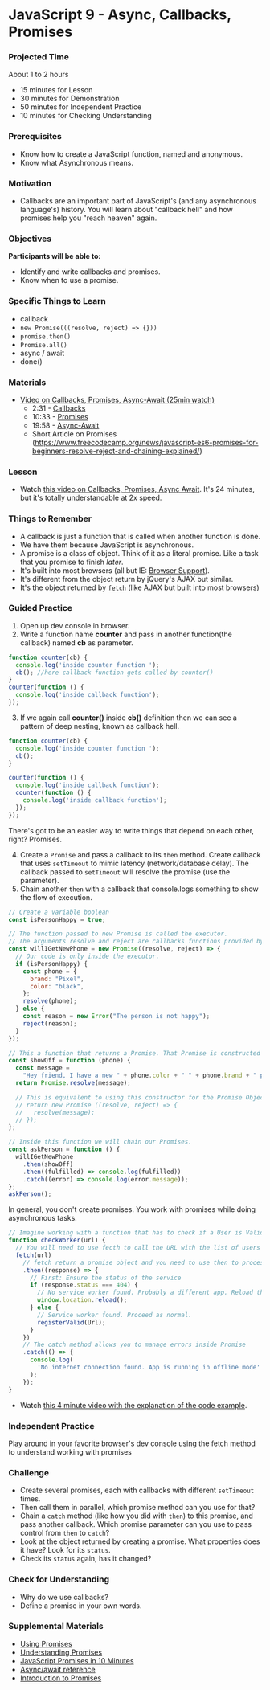# JavaScript 9 - Async, Callbacks, Promises

### Projected Time

About 1 to 2 hours

- 15 minutes for Lesson
- 30 minutes for Demonstration
- 50 minutes for Independent Practice
- 10 minutes for Checking Understanding

### Prerequisites

- Know how to create a JavaScript function, named and anonymous.
- Know what Asynchronous means.

### Motivation

- Callbacks are an important part of JavaScript's (and any asynchronous language's) history. You will learn about "callback hell" and how promises help you "reach heaven" again.

### Objectives

**Participants will be able to:**

- Identify and write callbacks and promises.
- Know when to use a promise.

### Specific Things to Learn

- callback
- `new Promise(((resolve, reject) => {}))`
- `promise.then()`
- `Promise.all()`
- async / await
- done()

### Materials

- [Video on Callbacks, Promises, Async-Await (25min watch)](https://youtu.be/PoRJizFvM7s)
  - 2:31 - [Callbacks](https://youtu.be/PoRJizFvM7s?t=151)
  - 10:33 - [Promises](https://youtu.be/PoRJizFvM7s?t=633)
  - 19:58 - [Async-Await](https://youtu.be/PoRJizFvM7s?t=1199)
  - Short Article on Promises (https://www.freecodecamp.org/news/javascript-es6-promises-for-beginners-resolve-reject-and-chaining-explained/)

### Lesson

- Watch [this video on Callbacks, Promises, Async Await](https://youtu.be/PoRJizFvM7s). It's 24 minutes, but it's totally understandable at 2x speed.

### Things to Remember

- A callback is just a function that is called when another function is done.
- We have them because JavaScript is asynchronous.
- A promise is a class of object. Think of it as a literal promise. Like a task that you promise to finish _later_.
- It's built into most browsers (all but IE: [Browser Support](https://developer.mozilla.org/en-US/docs/Web/JavaScript/Reference/Global_Objects/Promise#Browser_compatibility)).
- It's different from the object return by jQuery's AJAX but similar.
- It's the object returned by [`fetch`](https://developer.mozilla.org/en-US/docs/Web/API/Fetch_API) (like AJAX but built into most browsers)

### Guided Practice

1. Open up dev console in browser.
2. Write a function name **counter** and pass in another function(the callback) named **cb** as parameter.

```js
function counter(cb) {
  console.log('inside counter function ');
  cb(); //here callback function gets called by counter()
}
counter(function () {
  console.log('inside callback function');
});
```

3. If we again call **counter()** inside **cb()** definition then we can see a pattern of deep nesting, known as callback hell.

```js
function counter(cb) {
  console.log('inside counter function ');
  cb();
}

counter(function () {
  console.log('inside callback function');
  counter(function () {
    console.log('inside callback function');
  });
});
```

There's got to be an easier way to write things that depend on each other, right? Promises.

4. Create a `Promise` and pass a callback to its `then` method. Create callback that uses `setTimeout` to mimic latency (network/database delay). The callback passed to `setTimeout` will resolve the promise (use the parameter).
5. Chain another `then` with a callback that console.logs something to show the flow of execution.
```js
// Create a variable boolean
const isPersonHappy = true;

// The function passed to new Promise is called the executor.
// The arguments resolve and reject are callbacks functions provided by JavaScript itself.
const willIGetNewPhone = new Promise((resolve, reject) => {
  // Our code is only inside the executor.
  if (isPersonHappy) {
    const phone = {
      brand: "Pixel",
      color: "black",
    };
    resolve(phone);
  } else {
    const reason = new Error("The person is not happy");
    reject(reason);
  }
});

// This a function that returns a Promise. That Promise is constructed using a static method.
const showOff = function (phone) {
  const message =
    "Hey friend, I have a new " + phone.color + " " + phone.brand + " phone";
  return Promise.resolve(message);

  // This is equivalent to using this constructor for the Promise Object
  // return new Promise ((resolve, reject) => {
  //   resolve(message);
  // });
};

// Inside this function we will chain our Promises.
const askPerson = function () {
  willIGetNewPhone
    .then(showOff)
    .then((fulfilled) => console.log(fulfilled))
    .catch((error) => console.log(error.message));
};
askPerson();
```


In general, you don't create promises. You work with promises while doing asynchronous tasks.

```js
// Imagine working with a function that has to check if a User is Valid from a URL
function checkWorker(url) {
  // You will need to use fecth to call the URL with the list of users
  fetch(url)
    // fetch return a promise object and you need to use then to process the response
    .then((response) => {
      // First: Ensure the status of the service
      if (response.status === 404) {
        // No service worker found. Probably a different app. Reload the page.
        window.location.reload();
      } else {
        // Service worker found. Proceed as normal.
        registerValid(Url);
      }
    })
    // The catch method allows you to manage errors inside Promise
    .catch(() => {
      console.log(
        'No internet connection found. App is running in offline mode'
      );
    });
}
```

- Watch [this 4 minute video with the explanation of the code example](https://www.youtube.com/watch?v=_4Y7ly8k0j4&ab_channel=CrissRodriguez).

### Independent Practice

Play around in your favorite browser's dev console using the fetch method to understand working with promises

### Challenge

- Create several promises, each with callbacks with different `setTimeout` times.
- Then call them in parallel, which promise method can you use for that?
- Chain a `catch` method (like how you did with `then`) to this promise, and pass another callback. Which promise parameter can you use to pass control from `then` to `catch`?
- Look at the object returned by creating a promise. What properties does it have? Look for its `status`.
- Check its `status` again, has it changed?

### Check for Understanding

- Why do we use callbacks?
- Define a promise in your own words.

### Supplemental Materials

- [Using Promises](https://developer.mozilla.org/en-US/docs/Web/JavaScript/Guide/Using_promises)
- [Understanding Promises](https://developer.mozilla.org/en-US/docs/Learn/JavaScript/Asynchronous/Promises)
- [JavaScript Promises in 10 Minutes](https://www.youtube.com/watch?v=DHvZLI7Db8E)
- [Async/await reference](https://javascript.info/async-await)
- [Introduction to Promises](https://beta.observablehq.com/@mbostock/introduction-to-promises)
